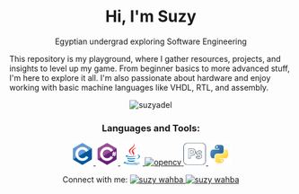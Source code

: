 <h1 align="center">Hi, I'm Suzy</h1>
<p align="center">Egyptian undergrad exploring Software Engineering</p>

<p align="left">This repository is my playground, where I gather resources, projects, and insights to level up my game. From beginner basics to more advanced stuff, I'm here to explore it all. I'm also passionate about hardware and enjoy working with basic machine languages like VHDL, RTL, and assembly.</p>

<p align="center"><img src="https://github-readme-streak-stats.herokuapp.com/?user=suzyadel&" alt="suzyadel" /></p>

<h3 align="center">Languages and Tools:</h3>
<p align="center">
  <a href="https://www.cprogramming.com/" target="_blank" rel="noreferrer">
    <img src="https://raw.githubusercontent.com/devicons/devicon/master/icons/c/c-original.svg" alt="c" width="40" height="40"/>
  </a>
  <a href="https://www.w3schools.com/cs/" target="_blank" rel="noreferrer">
    <img src="https://raw.githubusercontent.com/devicons/devicon/master/icons/csharp/csharp-original.svg" alt="csharp" width="40" height="40"/>
  </a>
  <a href="https://www.java.com" target="_blank" rel="noreferrer">
    <img src="https://raw.githubusercontent.com/devicons/devicon/master/icons/java/java-original.svg" alt="java" width="40" height="40"/>
  </a>
  <a href="https://opencv.org/" target="_blank" rel="noreferrer">
    <img src="https://www.vectorlogo.zone/logos/opencv/opencv-icon.svg" alt="opencv" width="40" height="40"/>
  </a>
  <a href="https://www.photoshop.com/en" target="_blank" rel="noreferrer">
    <img src="https://raw.githubusercontent.com/devicons/devicon/master/icons/photoshop/photoshop-line.svg" alt="photoshop" width="40" height="40"/>
  </a>
  <a href="https://www.python.org" target="_blank" rel="noreferrer">
    <img src="https://raw.githubusercontent.com/devicons/devicon/master/icons/python/python-original.svg" alt="python" width="40" height="40"/>
  </a>
</p>

<p align="center">
  Connect with me:
  <a href="https://www.linkedin.com/in/suzy-wahba/?utm_source=share&utm_campaign=share_via&utm_content=profile&utm_medium=ios_app" target="_blank">
    <img src="https://raw.githubusercontent.com/rahuldkjain/github-profile-readme-generator/master/src/images/icons/Social/linked-in-alt.svg" alt="suzy wahba" height="30" width="40" />
  </a>
  <a href="mailto:Suzyadel37@gmail.com" target="_blank">
    <img src="https://upload.wikimedia.org/wikipedia/commons/7/7e/Gmail_icon_%282020%29.svg" alt="suzy wahba" height="30" width="40" />
  </a>
</p>
